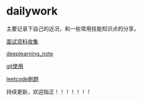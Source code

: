 # dailywork

主要记录下自己的近况，和一些常用技能知识点的分享。


[面试资料收集](./面试资料收集/2021届招聘.md)

[deeplearning_note](./deeplearning_note/README.md)

[git使用](./git使用/git.md)

[leetcode刷题](./leetcode/)

持续更新，欢迎指正！！！！！！！
